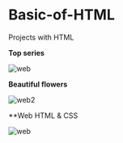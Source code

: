 # Basic-of-HTML
Projects with HTML

**Top series**


![web](https://user-images.githubusercontent.com/20402746/51286487-8a53b600-19f3-11e9-803d-f3c4a2f91d0f.jpg)

**Beautiful flowers**


![web2](https://user-images.githubusercontent.com/20402746/51286488-8a53b600-19f3-11e9-8edc-7332c0332c9a.jpg)

**Web HTML & CSS


![web](https://user-images.githubusercontent.com/20402746/51355811-863d9c00-1ab8-11e9-8a34-06215ba8e4db.jpg)
